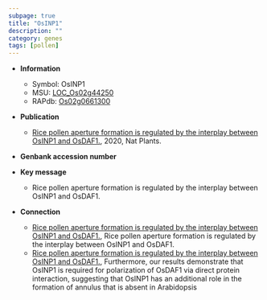 ```yaml
---
subpage: true
title: "OsINP1"
description: ""
category: genes
tags: [pollen]
---
```


* **Information**  
    + Symbol: OsINP1  
    + MSU: [LOC_Os02g44250](http://rice.plantbiology.msu.edu/cgi-bin/ORF_infopage.cgi?orf=LOC_Os02g44250)  
    + RAPdb: [Os02g0661300](http://rapdb.dna.affrc.go.jp/viewer/gbrowse_details/irgsp1?name=Os02g0661300)  

* **Publication**  
    + [Rice pollen aperture formation is regulated by the interplay between OsINP1 and OsDAF1.](http://www.ncbi.nlm.nih.gov/pubmed?term=Rice+pollen+aperture+formation+is+regulated+by+the+interplay+between+OsINP1+and+OsDAF1.%5BTitle%5D), 2020, Nat Plants.

* **Genbank accession number**  

* **Key message**  
    + Rice pollen aperture formation is regulated by the interplay between OsINP1 and OsDAF1.

* **Connection**  
    + [Rice pollen aperture formation is regulated by the interplay between OsINP1 and OsDAF1.](http://www.ncbi.nlm.nih.gov/pubmed?term=Rice+pollen+aperture+formation+is+regulated+by+the+interplay+between+OsINP1+and+OsDAF1.%5BTitle%5D), Rice pollen aperture formation is regulated by the interplay between OsINP1 and OsDAF1.
    + [Rice pollen aperture formation is regulated by the interplay between OsINP1 and OsDAF1.](http://www.ncbi.nlm.nih.gov/pubmed?term=Rice+pollen+aperture+formation+is+regulated+by+the+interplay+between+OsINP1+and+OsDAF1.%5BTitle%5D),  Furthermore, our results demonstrate that OsINP1 is required for polarization of OsDAF1 via direct protein interaction, suggesting that OsINP1 has an additional role in the formation of annulus that is absent in Arabidopsis



